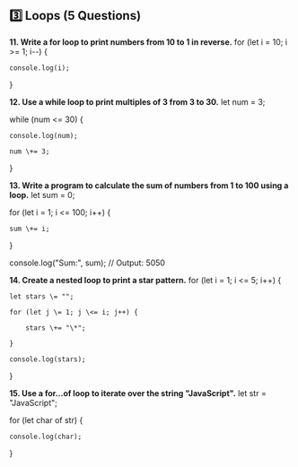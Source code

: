 
## **3️⃣ Loops (5 Questions)**

**11\. Write a for loop to print numbers from 10 to 1 in reverse.** for (let i \= 10; i \>= 1; i--) {

    console.log(i);

}

**12\. Use a while loop to print multiples of 3 from 3 to 30\.** let num \= 3;

while (num \<= 30\) {

    console.log(num);

    num \+= 3;

}

**13\. Write a program to calculate the sum of numbers from 1 to 100 using a loop.** let sum \= 0;

for (let i \= 1; i \<= 100; i++) {

    sum \+= i;

}

console.log("Sum:", sum); // Output: 5050

**14\. Create a nested loop to print a star pattern.** for (let i \= 1; i \<= 5; i++) {

    let stars \= "";

    for (let j \= 1; j \<= i; j++) {

        stars \+= "\*";

    }

    console.log(stars);

}

**15\. Use a for...of loop to iterate over the string "JavaScript".** let str \= "JavaScript";

for (let char of str) {

    console.log(char);

}